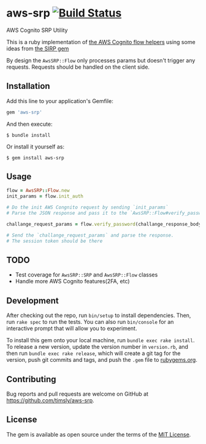 # aws-srp [![Build Status](https://travis-ci.org/timsly/aws-srp.svg?branch=master)](https://travis-ci.org/timsly/aws-srp)

AWS Cognito SRP Utility

This is a ruby implementation of [the AWS Cognito flow helpers](https://github.com/aws-amplify/amplify-js/blob/main/packages/amazon-cognito-identity-js/src/AuthenticationHelper.js)
using some ideas from [the SIRP gem](https://github.com/grempe/sirp)

By design the `AwsSRP::Flow` only processes params but doesn't trigger any requests.
Requests should be handled on the client side.

## Installation

Add this line to your application's Gemfile:

```ruby
gem 'aws-srp'
```

And then execute:

    $ bundle install

Or install it yourself as:

    $ gem install aws-srp

## Usage

```ruby
flow = AwsSRP::Flow.new
init_params = flow.init_auth

# Do the init AWS Congnito request by sending `init_params`
# Parse the JSON response and pass it to the `AwsSRP::Flow#verify_password`

challange_request_params = flow.verify_password(challange_response_body)

# Send the `challange_request_params` and parse the response.
# The session token should be there
```

## TODO

- Test coverage for `AwsSRP::SRP` and `AwsSRP::Flow` classes
- Handle more AWS Cognito features(2FA, etc)

## Development

After checking out the repo, run `bin/setup` to install dependencies. Then, run `rake spec` to run the tests. You can also run `bin/console` for an interactive prompt that will allow you to experiment.

To install this gem onto your local machine, run `bundle exec rake install`. To release a new version, update the version number in `version.rb`, and then run `bundle exec rake release`, which will create a git tag for the version, push git commits and tags, and push the `.gem` file to [rubygems.org](https://rubygems.org).

## Contributing

Bug reports and pull requests are welcome on GitHub at https://github.com/timsly/aws-srp.


## License

The gem is available as open source under the terms of the [MIT License](https://opensource.org/licenses/MIT).

